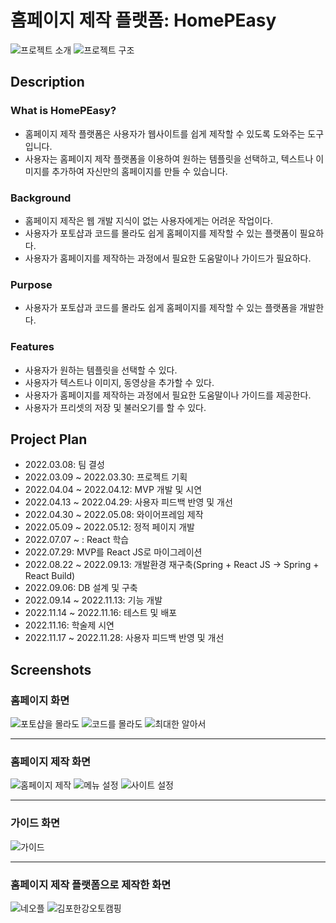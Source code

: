 # 홈페이지 제작 플랫폼: HomePEasy
<img src="/images/intro.png" alt="프로젝트 소개" />
<img src="images/menu_structure.png" alt="프로젝트 구조" />

## Description
### What is HomePEasy?
- 홈페이지 제작 플랫폼은 사용자가 웹사이트를 쉽게 제작할 수 있도록 도와주는 도구입니다.  
- 사용자는 홈페이지 제작 플랫폼을 이용하여 원하는 템플릿을 선택하고, 텍스트나 이미지를 추가하여 자신만의 홈페이지를 만들 수 있습니다.

### Background
- 홈페이지 제작은 웹 개발 지식이 없는 사용자에게는 어려운 작업이다.
- 사용자가 포토샵과 코드를 몰라도 쉽게 홈페이지를 제작할 수 있는 플랫폼이 필요하다.
- 사용자가 홈페이지를 제작하는 과정에서 필요한 도움말이나 가이드가 필요하다.

### Purpose
- 사용자가 포토샵과 코드를 몰라도 쉽게 홈페이지를 제작할 수 있는 플랫폼을 개발한다.

### Features
- 사용자가 원하는 템플릿을 선택할 수 있다.
- 사용자가 텍스트나 이미지, 동영상을 추가할 수 있다.
- 사용자가 홈페이지를 제작하는 과정에서 필요한 도움말이나 가이드를 제공한다.
- 사용자가 프리셋의 저장 및 불러오기를 할 수 있다.

## Project Plan
- 2022.03.08: 팀 결성
- 2022.03.09 ~ 2022.03.30: 프로젝트 기획
- 2022.04.04 ~ 2022.04.12: MVP 개발 및 시연
- 2022.04.13 ~ 2022.04.29: 사용자 피드백 반영 및 개선
- 2022.04.30 ~ 2022.05.08: 와이어프레임 제작
- 2022.05.09 ~ 2022.05.12: 정적 페이지 개발
- 2022.07.07 ~ : React 학습
- 2022.07.29: MVP를 React JS로 마이그레이션
- 2022.08.22 ~ 2022.09.13: 개발환경 재구축(Spring + React JS → Spring + React Build)
- 2022.09.06: DB 설계 및 구축
- 2022.09.14 ~ 2022.11.13: 기능 개발
- 2022.11.14 ~ 2022.11.16: 테스트 및 배포
- 2022.11.16: 학술제 시연
- 2022.11.17 ~ 2022.11.28: 사용자 피드백 반영 및 개선

## Screenshots
### 홈페이지 화면
  <img src="/images/homepage_1.png" alt="포토샵을 몰라도" />
  <img src="/images/homepage_2.png" alt="코드를 몰라도" />
  <img src="/images/homepage_3.png" alt="최대한 알아서" />

---
### 홈페이지 제작 화면
  <img src="/images/make_1.png" alt="홈페이지 제작" />
  <img src="/images/make_2.png" alt="메뉴 설정" />
  <img src="/images/make_3.png" alt="사이트 설정" />

---
### 가이드 화면
  <img src="/images/guide.png" alt="가이드" />

---
### 홈페이지 제작 플랫폼으로 제작한 화면
  <img src="/images/example_1.png" alt="네오플" />
  <img src="/images/example_2.png" alt="김포한강오토캠핑" />
